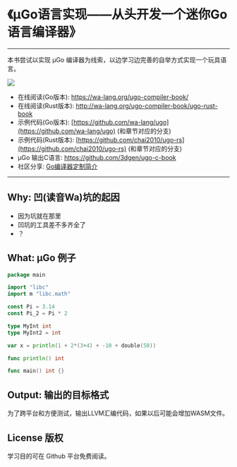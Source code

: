 # 《µGo语言实现——从头开发一个迷你Go语言编译器》

----

本书尝试以实现 µGo 编译器为线索，以边学习边完善的自举方式实现一个玩具语言。

![](cover.png)

- 在线阅读(Go版本): https://wa-lang.org/ugo-compiler-book/
- 在线阅读(Rust版本): http://wa-lang.org/ugo-compiler-book/ugo-rust-book
- 示例代码(Go版本): [https://github.com/wa-lang/ugo](https://github.com/wa-lang/ugo) (和章节对应的分支)
- 示例代码(Rust版本): [https://github.com/chai2010/ugo-rs](https://github.com/chai2010/ugo-rs) (和章节对应的分支)
- µGo 输出C语言: https://github.com/3dgen/ugo-c-book
- 社区分享: [Go编译器定制简介](https://wa-lang.org/ugo-compiler-book/talks/go-compiler-intro.html)

---

## Why: 凹(读音Wa)坑的起因

- 因为坑就在那里
- 凹坑的工具差不多齐全了
- ？

## What: µGo 例子

```go
package main

import "libc"
import m "libc.math"

const Pi = 3.14
const Pi_2 = Pi * 2

type MyInt int
type MyInt2 = int

var x = println(1 + 2*(3+4) + -10 + double(50))

func println() int

func main() int {}
```

## Output: 输出的目标格式

为了跨平台和方便测试，输出LLVM汇编代码，如果以后可能会增加WASM文件。

## License 版权

学习目的可在 Github 平台免费阅读。
